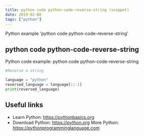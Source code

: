 ```yaml
---
title: python code python-code-reverse-string (snippet)
date: 2019-02-08
tags: ["python"]
---
```

Python example 'python code python-code-reverse-string'


## python code python-code-reverse-string

Python code example: python code python-code-reverse-string

```python
#Reverse a string

language = "python"
reversed_language = language[::-1]                                                              
print(reversed_language)


```

## Useful links

- Learn Python: https://pythonbasics.org
- Download Python: https://python.org
More Python: https://pythonprogramminglanguage.com
